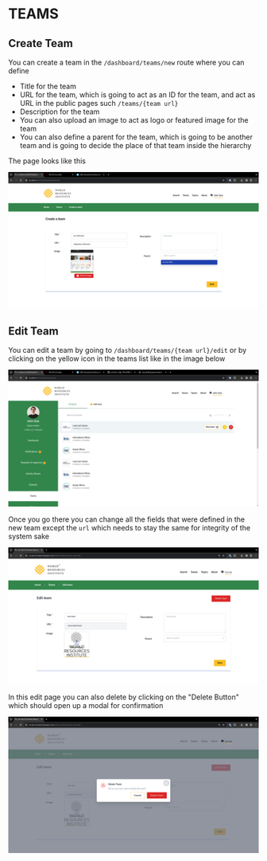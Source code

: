 # TEAMS

## Create Team

You can create a team in the `/dashboard/teams/new` route where you can define

- Title for the team
- URL for the team, which is going to act as an ID for the team, and act as URL in the public pages such `/teams/{team url}`
- Description for the team
- You can also upload an image to act as logo or featured image for the team 
- You can also define a parent for the team, which is going to be another team and is going to decide the place of that team inside the hierarchy 

The page looks like this

![New team page](./create.png)

## Edit Team

You can edit a team by going to `/dashboard/teams/{team url}/edit` or by clicking on the yellow icon in the teams list like in the image below

![All teams page](./list.png)

Once you go there you can change all the fields that were defined in the new team except the `url` which needs to stay the same for integrity of the system sake

![Edit team page](./edit.png)

In this edit page you can also delete by clicking on the "Delete Button" which should open up a modal for confirmation

![Delete team modal](./delete.png)
